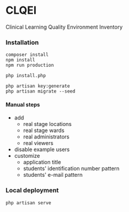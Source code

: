 # CLQEI

Clinical Learning Quality Environment Inventory


### Installation

    composer install
    npm install
    npm run production

    php install.php

    php artisan key:generate
    php artisan migrate --seed

#### Manual steps

- add
  - real stage locations
  - real stage wards
  - real administrators
  - real viewers
- disable example users
- customize
  - application title
  - students' identification number pattern
  - students' e-mail pattern


### Local deployment

    php artisan serve
